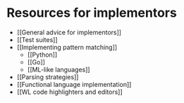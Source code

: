 # Resources for implementors

* [[General advice for implementors]]
* [[Test suites]]
* [[Implementing pattern matching]]
    * [[Python]]
    * [[Go]]
    * [[ML-like languages]]
* [[Parsing strategies]]
* [[Functional language implementation]]
* [[WL code highlighters and editors]]